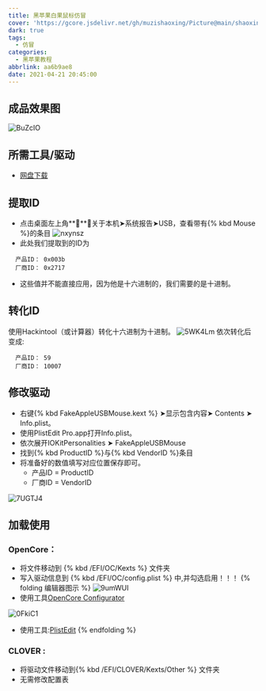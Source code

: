 ```yaml
---
title: 黑苹果白果鼠标仿冒
cover: 'https://gcore.jsdelivr.net/gh/muzishaoxing/Picture@main/shaoxing/20210815/14:37-鼠标.png'
dark: true
tags:
  - 仿冒
categories:
  - 黑苹果教程
abbrlink: aa6b9ae8
date: 2021-04-21 20:45:00
---
```


## 成品效果图
![BuZcIO](https://gcore.jsdelivr.net/gh/muzishaoxing/Picture@main/shaoxing/20210815/14:37-鼠标.png)

## 所需工具/驱动
- [网盘下载](https://www.123pan.com/s/SztA-cXMmH)
## 提取ID
- 点击桌面左上角****➤关于本机➤系统报告➤USB，查看带有{% kbd Mouse %}的条目
![nxynsz](https://gcore.jsdelivr.net/gh/muzishaoxing/Picture@main/shaoxing/20210815/14:39-nxynsz.png)
- 此处我们提取到的ID为
```
  产品ID：	0x003b
  厂商ID：	0x2717
```
- 这些值并不能直接应用，因为他是十六进制的，我们需要的是十进制。

## 转化ID
使用Hackintool（或计算器）转化十六进制为十进制。
![5WK4Lm](https://gcore.jsdelivr.net/gh/muzishaoxing/Picture@main/shaoxing/20210815/15:21-5WK4Lm.png)
依次转化后变成:

```
  产品ID：	59
  厂商ID：	10007
```

## 修改驱动
- 右键{% kbd FakeAppleUSBMouse.kext %} ➤显示包含内容➤ Contents ➤ Info.plist。
- 使用PlistEdit Pro.app打开Info.plist。
- 依次展开IOKitPersonalities ➤ FakeAppleUSBMouse
- 找到{% kbd ProductID %}与{% kbd VendorID %}条目
- 将准备好的数值填写对应位置保存即可。
  -  产品ID = ProductID
  -  厂商ID = VendorID

![7UGTJ4](https://gcore.jsdelivr.net/gh/muzishaoxing/Picture@main/shaoxing/20210815/15:21-7UGTJ4.png)

## 加载使用
### OpenCore：
- 将文件移动到 {% kbd /EFI/OC/Kexts %} 文件夹
- 写入驱动信息到  {% kbd /EFI/OC/config.plist %} 中,并勾选启用！！！
{% folding 编辑器图示 %}
![9umWUI](https://gcore.jsdelivr.net/gh/muzishaoxing/Picture@main/shaoxing/20210815/15:22-9umWUI.png)
- 使用工具[OpenCore Configurator](https://mackie100projects.altervista.org)

![0FkiC1](https://gcore.jsdelivr.net/gh/muzishaoxing/Picture@main/uPic/0FkiC1.png)
- 使用工具:[PlistEdit](https://www.macwk.com/soft/plistedit) 
{% endfolding %}

### CLOVER :
- 将驱动文件移动到{% kbd /EFI/CLOVER/Kexts/Other %} 文件夹
- 无需修改配置表

